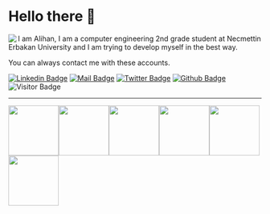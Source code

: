  <h1 align="medium">Hello there 👋</h1>
<img align='left' src="https://github-readme-stats.vercel.app/api/top-langs?username=alihandemirdas&show_icons=true&locale=en&&theme=tokyonight"/>

<p>I am Alihan, I am a computer engineering 2nd grade student at Necmettin Erbakan University and I am trying to develop myself in the best way.</p>
<p>You can always contact me with these accounts.</p>

[![Linkedin Badge](https://img.shields.io/badge/linkedin-%230077B5.svg?&style=for-the-badge&logo=linkedin&logoColor=white)](https://www.linkedin.com/in/alihandemirdas/)
[![Mail Badge](https://img.shields.io/badge/email-c14438?style=for-the-badge&logo=Gmail&logoColor=white&link=mailto:alihandemirdas42@gmail.com)](mailto:alihandemirdas42@gmail.com)
[![Twitter Badge](https://img.shields.io/badge/twitter-1DA1F2?style=for-the-badge&logo=twitter&logoColor=white)](https://twitter.com/AlihanDemirdas)
[![Github Badge](https://img.shields.io/badge/github-333?style=for-the-badge&logo=github&logoColor=white)](https://github.com/alihandemirdas)
![Visitor Badge](https://visitor-badge.laobi.icu/badge?page_id=alihandemirdas.alihandemirdas)
<br>
<hr>

<img src="https://media.giphy.com/media/XAxylRMCdpbEWUAvr8/giphy.gif" width="100"><img src="https://media.giphy.com/media/fsEaZldNC8A1PJ3mwp/giphy.gif" width="100"><img src="https://media3.giphy.com/media/ln7z2eWriiQAllfVcn/200w.webp" width="100"><img src="https://media.giphy.com/media/ztl9x7JlhSlU4MWD6h/giphy.gif" width="100"><img src="https://media.giphy.com/media/LMt9638dO8dftAjtco/giphy.gif" width="100"><img src="https://i.giphy.com/media/KzJkzjggfGN5Py6nkT/200.webp" width="100">
  
  
